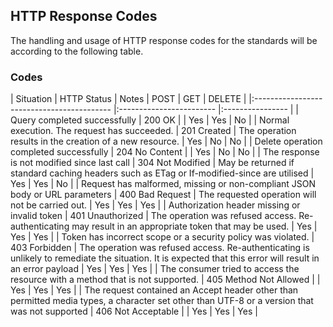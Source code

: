 ## HTTP Response Codes

The handling and usage of HTTP response codes for the standards will be according to the following table.

### Codes
|     Situation                                   |  HTTP Status	        | Notes             | POST | GET | DELETE |
|:------------------------------------------ |:------------------------ |:----------------      |
| Query completed successfully       | 200 OK  |                        |  Yes  |  Yes  |  No   |
| Normal execution. The request has succeeded. | 201 Created | The operation results in the creation of a new resource. | Yes | No | No |
| Delete operation completed successfully | 204 No Content |              | Yes | No | No |
| The response is not modified since last call | 304 Not Modified | May be returned if standard caching headers such as ETag or If-modified-since are utilised | Yes | Yes | No |
| Request has malformed, missing or non-compliant JSON body or URL parameters | 400 Bad Request | The requested operation will not be carried out. | Yes | Yes | Yes |
| Authorization header missing or invalid token | 401 Unauthorized | The operation was refused access. Re-authenticating may result in an appropriate token that may be used. | Yes | Yes | Yes |
| Token has incorrect scope or a security policy was violated. | 403 Forbidden | The operation was refused access. Re-authenticating is unlikely to remediate the situation. It is expected that this error will result in an error payload | Yes | Yes | Yes |
| The consumer tried to access the resource with a method that is not supported. | 405 Method Not Allowed | | Yes | Yes | Yes |
| The request contained an Accept header other than permitted media types, a character set other than UTF-8 or a version that was not supported | 406 Not Acceptable | | Yes | Yes | Yes |
